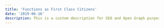 ```yaml
---
title: 'Functions as First Class Citizens'
date: '2019-06-16'
description: This is a custom description for SEO and Open Graph purposes, rather than the default generated excerpt. Simply add a description field to the frontmatter.
---
```

